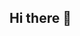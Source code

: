 ## Hi there 👋

<!--
**caihao24/caihao24** is a ✨ _special_ ✨ repository because its `README.md` (this file) appears on your GitHub profile.

Here are some ideas to get you started:

- 🔭 I’m currently working on agricultural modelling for agriculture and food systems.
- 🌱 I’m currently learning Partially Equilibrium models.
- 👯 I’m looking to collaborate on any topic related to food system transformation.
- 📫 How to reach me: hao_cai@zju.com
- 😄 Pronouns: He/Him
-->
